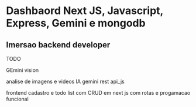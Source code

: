 # Dashbaord Next JS, Javascript, Express, Gemini e mongodb

## Imersao backend developer

TODO

GEmini vision

analise de imagens e videos IA gemini rest api_js

frontend cadastro e todo list com CRUD em next js com rotas e progamacao funcional
